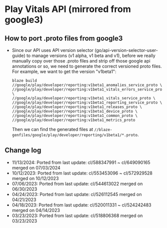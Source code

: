 # Play Vitals API (mirrored from google3)

## How to port .proto files from google3
* Since our API uses API version selector (go/api-version-selector-user-guide) to manage versions (v1 alpha, v1 beta and v1), before we
  really manually copy over those .proto files and strip off those google api annotations or so, we need to generate the correct versioned
  proto files. For example, we want to get the version "v1beta1":
  ```shell
  blaze build //google/play/developer/reporting:v1beta1_anomalies_service_proto \
  //google/play/developer/reporting:v1beta1_vitals_errors_service_proto \
  //google/play/developer/reporting:v1beta1_vitals_service_proto \
  //google/play/developer/reporting:v1beta1_reporting_service_proto \
  //google/play/developer/reporting:v1beta1_releases_proto \
  //google/play/developer/reporting:v1beta1_device_proto \
  //google/play/developer/reporting:v1beta1_common_proto \
  //google/play/developer/reporting:v1beta1_metrics_proto
  ```

  Then we can find the generated files at `//blaze-genfiles/google/play/developer/reporting/v1beta1/*.proto`.

## Change log
* 11/13/2024: Ported from last update: cl/588347991 ~ cl/649090165 merged on 07/03/2024
* 10/12/2023: Ported from last update: cl/553453096 ~ cl/572929528 merged on 10/12/2023
* 07/06/2023: Ported from last update: cl/544613022 merged on 06/30/2023
* 04/24/2023: Ported from last update: cl/526112545 merged on 04/21/2023
* 04/18/2023: Ported from last update: cl/520011331 ~ cl/524242483 merged on 04/14/2023
* 03/23/2023: Ported from last update: cl/518806368 merged on 03/23/2023